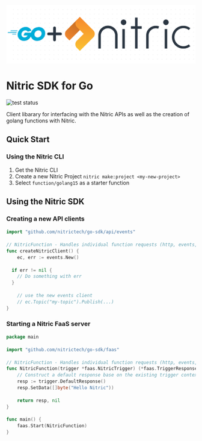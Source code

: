 <p align="center">
  <img src="./docs/assets/dot_matrix_logo_go.png" alt="Nitric Logo"/>
</p>

# Nitric SDK for Go

![test status](https://github.com/nitrictech/go-sdk/actions/workflows/test.yaml/badge.svg?branch=main)

Client libarary for interfacing with the Nitric APIs as well as the creation of golang functions with Nitric.

## Quick Start

### Using the Nitric CLI

1. Get the Nitric CLI
2. Create a new Nitric Project `nitric make:project <my-new-project>`
3. Select `function/golang15` as a starter function

## Using the Nitric SDK

### Creating a new API clients
```go
import "github.com/nitrictech/go-sdk/api/events"

// NitricFunction - Handles individual function requests (http, events, etc.)
func createNitricClient() {
	ec, err := events.New()

  if err != nil {
    // Do something with err
  }

	// use the new events client
	// ec.Topic("my-topic").Publish(...)
}
```

### Starting a Nitric FaaS server

```go
package main

import "github.com/nitrictech/go-sdk/faas"

// NitricFunction - Handles individual function requests (http, events, etc.)
func NitricFunction(trigger *faas.NitricTrigger) (*faas.TriggerResponse, error) {
	// Construct a default response base on the existing trigger context
	resp := trigger.DefaultResponse()
	resp.SetData([]byte("Hello Nitric"))

	return resp, nil
}

func main() {
	faas.Start(NitricFunction)
}
```
<!-- TODO: Add additional examples but don't add too much noise to the landing README -->
<!-- More specific usage examples can be found in [examples](./examples/README.md) -->

